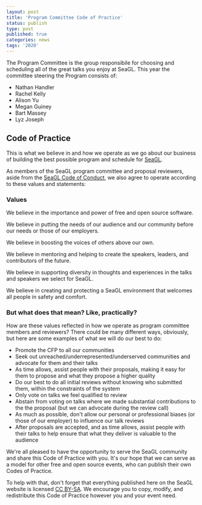 ```yaml
---
layout: post
title: 'Program Committee Code of Practice'
status: publish
type: post
published: true
categories: news
tags: '2020'
---
```


The Program Committee is the group responsibile for choosing and scheduling all of the great talks you enjoy at SeaGL. This year the committee steering the Program consists of:

* Nathan Handler
* Rachel Kelly
* Alison Yu
* Megan Guiney
* Bart Massey
* Lyz Joseph

## Code of Practice

This is what we believe in and how we operate as we go about our business of building the best possible program and schedule for [SeaGL](https://seagl.org).

As members of the SeaGL program committee and proposal reviewers, aside from the [SeaGL Code of Conduct](https://seagl.org/code_of_conduct.html), we also agree to operate according to these values and statements: 

### Values

We believe in the importance and power of free and open source software.

We believe in putting the needs of our audience and our community before our needs or those of our employers.

We believe in boosting the voices of others above our own.

We believe in mentoring and helping to create the speakers, leaders, and contributors of the future.

We believe in supporting diversity in thoughts and experiences in the talks and speakers we select for SeaGL.

We believe in creating and protecting a SeaGL environment that welcomes all people in safety and comfort.

### But what does that mean? Like, practically?

How are these values reflected in how we operate as program committee members and reviewers? There could be many different ways, obviously, but here are some examples of what we will do our best to do:

* Promote the CFP to all our communities
* Seek out unreached/underrepresented/underserved communities and advocate for them and their talks
* As time allows, assist people with their proposals, making it easy for them to propose and what they propose a higher quality
* Do our best to do all initial reviews without knowing who submitted them, within the constraints of the system
* Only vote on talks we feel qualified to review
* Abstain from voting on talks where we made substantial contributions to the the proposal (but we can advocate during the review call)
* As much as possible, don't allow our personal or professional biases (or those of our employer) to influence our talk reviews
* After proposals are accepted, and as time allows, assist people with their talks to help ensure that what they deliver is valuable to the audience

We're all pleased to have the opportunity to serve the SeaGL community and share this Code of Practice with you. It's our hope that we can serve as a model for other free and open source events, who can publish their own Codes of Practice.

To help with that, don't forget that everything published here on the SeaGL website is licensed [CC BY-SA](https://creativecommons.org/licenses/by-sa/4.0/). We encourage you to copy, modify, and redistribute this Code of Practice however you and your event need.
